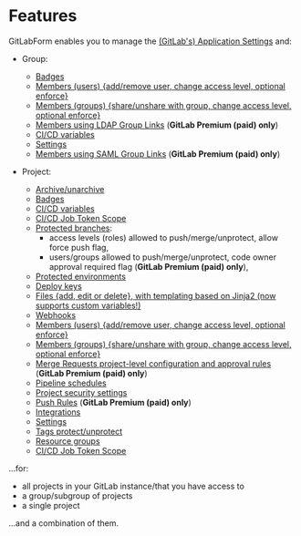 # Features

GitLabForm enables you to manage the [(GitLab's) Application Settings](reference/settings.md#application-settings) and:

* Group:
    * [Badges](reference/badges.md#group-badges)
    * [Members (users) {add/remove user, change access level, optional enforce}](reference/members.md#group-members)
    * [Members (groups) {share/unshare with group, change access level, optional enforce}](reference/members.md#group-members)
    * [Members using LDAP Group Links](reference/group_ldap_links.md) (**GitLab Premium (paid) only**)
    * [CI/CD variables](reference/ci_cd_variables.md#group-cicd-variables)
    * [Settings](reference/settings.md#group-settings)
    * [Members using SAML Group Links](reference/group_saml_links.md) (**GitLab Premium (paid) only**)

* Project:
    * [Archive/unarchive](reference/archive_unarchive.md)
    * [Badges](reference/badges.md#project-badges)
    * [CI/CD variables](reference/ci_cd_variables.md#project-cicd-variables)
    * [CI/CD Job Token Scope](reference/job_token_scope.md)
    * [Protected branches](reference/protected_branches.md):
        * access levels (roles) allowed to push/merge/unprotect, allow force push flag,
        * users/groups allowed to push/merge/unprotect, code owner approval required flag (**GitLab Premium (paid) only**),
    * [Protected environments](reference/protected_environments.md)
    * [Deploy keys](reference/deploy_keys.md)
    * [Files {add, edit or delete}, with templating based on Jinja2 (now supports custom variables!)](reference/files.md)
    * [Webhooks](reference/webhooks.md)
    * [Members (users) {add/remove user, change access level, optional enforce}](reference/members.md#project-members)
    * [Members (groups) {share/unshare with group, change access level, optional enforce}](reference/members.md#project-members)
    * [Merge Requests project-level configuration and approval rules](reference/merge_requests.md) (**GitLab Premium (paid) only**)
    * [Pipeline schedules](reference/pipeline_schedules.md)
    * [Project security settings](reference/project_security_settings.md)
    * [Push Rules](reference/push_rules.md) (**GitLab Premium (paid) only**)
    * [Integrations](reference/integrations.md)
    * [Settings](reference/settings.md#project-settings)
    * [Tags protect/unprotect](reference/tags_protection.md)
    * [Resource groups](reference/resource_groups.md)
    * [CI/CD Job Token Scope](reference/job_token_scope.md)

...for:

* all projects in your GitLab instance/that you have access to
* a group/subgroup of projects
* a single project

...and a combination of them.
